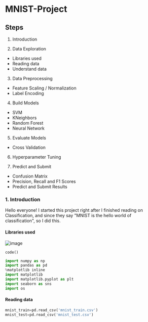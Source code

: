 # MNIST-Project
## Steps

1. Introduction

2. Data Exploration
  *  Libraries used
  *  Reading data
  *  Understand data
3. Data Preprocessing
* Feature Scaling / Normalization
* Label Encoding
4. Build Models
* SVM
* KNeighbors
* Random Forest
* Neural Network
5. Evaluate Models
* Cross Validation
6. Hyperparameter Tuning

7. Predict and Submit
  * Confusion Matrix
  * Precision, Recall and F1 Scores
  * Predict and Submit Results
### 1. Introduction
Hello everyone! I started this project right after I finished reading on Classification, and since they say "MNIST is the hello world of classification", so I did this.
#### Libraries used
![image](https://user-images.githubusercontent.com/54997938/124473662-386a9a80-ddbd-11eb-85ad-b3fc9882e6ca.png)

`code()`
```python
import numpy as np
import pandas as pd 
%matplotlib inline 
import matplotlib
import matplotlib.pyplot as plt
import seaborn as sns
import os
```
#### Reading data
```python
mnist_train=pd.read_csv('mnist_train.csv')
mnist_test=pd.read_csv('mnist_test.csv')
```
